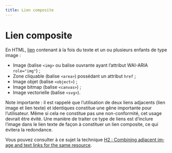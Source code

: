```yaml
---
title: Lien composite
---
```


# Lien composite


En HTML, [lien](#lien) contenant à la fois du texte et un ou plusieurs enfants de type image :

- Image (balise `<img>` ou balise ouvrante ayant l’attribut WAI-ARIA `role="img"`) ;
- Zone cliquable (balise `<area>`) possédant un attribut `href` ;
- Image objet (balise `<object>`) ;
- Image bitmap (balise `<canvas>`) ;
- Image vectorielle (balise `<svg>`).

Note importante : il est rappelé que l’utilisation de deux liens adjacents (lien image et lien texte) et identiques constitue une gêne importante pour l’utilisateur. Même si cela ne constitue pas une non-conformité, cet usage devrait être évité. Une manière de traiter ce type de liens est d’inclure l’image dans le lien texte de façon à constituer un lien composite, ce qui évitera la redondance.

Vous pouvez consulter à ce sujet la technique <span lang="en">[H2 : Combining adjacent image and text links for the same resource](https://www.w3.org/WAI/WCAG21/Techniques/html/H2)</span>.
